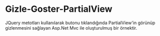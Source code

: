 # Gizle-Goster-PartialView
JQuery metotları kullanılarak butonu tıklandığında PartialView'in görünüp gizlenmesini sağlayan Asp.Net Mvc ile oluşturulmuş bir örnektir.
